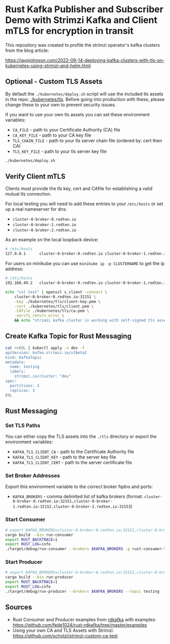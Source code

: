 # Rust Kafka Publisher and Subscriber Demo with Strimzi Kafka and Client mTLS for encryption in transit

This repository was created to profile the strimzi operator's kafka clusters from the blog article:

https://jaypjohnson.com/2022-09-14-deploying-kafka-clusters-with-tls-on-kubernetes-using-strimzi-and-helm.html

## Optional - Custom TLS Assets

By default the ``./kubernetes/deploy.sh`` script will use the included tls assets in the repo: [./kubernetes/tls](https://github.com/jay-johnson/rust-with-strimzi-kafka-and-tls/tree/main/kubernetes/tls). Before going into production with these, please change these to your own to prevent security issues.

If you want to use your own tls assets you can set these environment variables:

- ``CA_FILE`` - path to your Certificate Authority (CA) file
- ``CA_KEY_FILE`` - path to your CA key file
- ``TLS_CHAIN_FILE`` - path to your tls server chain file (ordered by: cert then CA)
- ``TLS_KEY_FILE`` - path to your tls server key file

```bash
./kubernetes/deploy.sh
```

## Verify Client mTLS

Clients must provide the tls key, cert and CAfile for establishing a valid mutual tls connection.

For local testing you will need to add these entries to your ``/etc/hosts`` or set up a real nameserver for dns:

- ``cluster-0-broker-0.redten.io``
- ``cluster-0-broker-1.redten.io``
- ``cluster-0-broker-2.redten.io``

As an example on the local loopback device:

```bash
# /etc/hosts
127.0.0.1      cluster-0-broker-0.redten.io cluster-0-broker-1.redten.io cluster-0-broker-2.redten.io
```

For users on minikube you can use ``minikube ip -p CLUSTERNAME`` to get the ip address:

```bash
# /etc/hosts
192.168.49.2   cluster-0-broker-0.redten.io cluster-0-broker-1.redten.io cluster-0-broker-2.redten.io
```

```bash
echo "ssl test" | openssl s_client -connect \
    cluster-0-broker-0.redten.io:32151 \
    -key ./kubernetes/tls/client-key.pem \
    -cert ./kubernetes/tls/client.pem \
    -CAfile ./kubernetes/tls/ca.pem \
    -verify_return_error \
    && echo "strimzi kafka cluster is working with self-signed tls assets!"
```

## Create Kafka Topic for Rust Messaging

```bash
cat <<EOL | kubectl apply -n dev -f -
apiVersion: kafka.strimzi.io/v1beta2
kind: KafkaTopic
metadata:
  name: testing
  labels:
    strimzi.io/cluster: "dev"
spec:
  partitions: 3
  replicas: 3
EOL
```

## Rust Messaging

### Set TLS Paths

You can either copy the TLS assets into the ``./tls`` directory or export the environment variables:

- ``KAFKA_TLS_CLIENT_CA`` - path to the Certificate Authority file
- ``KAFKA_TLS_CLIENT_KEY`` - path to the server key file
- ``KAFKA_TLS_CLIENT_CERT`` - path to the server certificate file

### Set Broker Addresses

Export this environment variable to the correct broker fqdns and ports:

- ``KAFKA_BROKERS`` - comma delimited list of kafka brokers (format: ``cluster-0-broker-0.redten.io:32151,cluster-0-broker-1.redten.io:32152,cluster-0-broker-2.redten.io:32153``)

### Start Consumer

```bash
# export KAFKA_BROKERS=cluster-0-broker-0.redten.io:32151,cluster-0-broker-1.redten.io:32152,cluster-0-broker-2.redten.io:32153
cargo build --bin run-consumer
export RUST_BACKTRACE=1
export RUST_LOG=info
./target/debug/run-consumer --brokers $KAFKA_BROKERS -g rust-consumer-testing --topics testing
```

### Start Producer

```bash
# export KAFKA_BROKERS=cluster-0-broker-0.redten.io:32151,cluster-0-broker-1.redten.io:32152,cluster-0-broker-2.redten.io:32153
cargo build --bin run-producer
export RUST_BACKTRACE=1
export RUST_LOG=info
./target/debug/run-producer --brokers $KAFKA_BROKERS --topic testing
```

## Sources

- Rust Consumer and Producer examples from [rdkafka](https://github.com/fede1024/rust-rdkafka) with examples: https://github.com/fede1024/rust-rdkafka/tree/master/examples
- Using your own CA and TLS Assets with Strimzi: https://github.com/scholzj/strimzi-custom-ca-test
